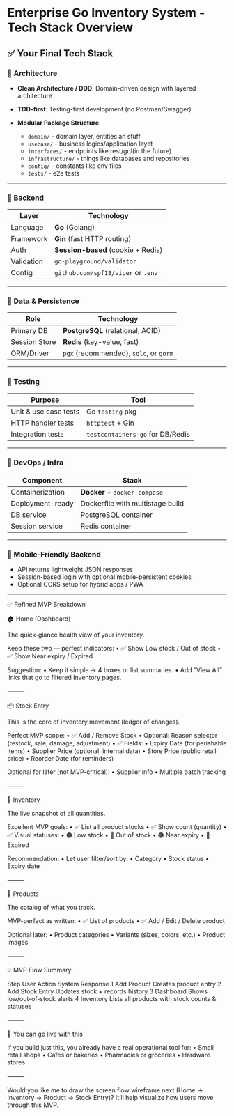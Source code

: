 # Enterprise Go Inventory System - Tech Stack Overview

## ✅ Your Final Tech Stack

### 🧠 Architecture

- **Clean Architecture / DDD**: Domain-driven design with layered architecture
- **TDD-first**: Testing-first development (no Postman/Swagger)
- **Modular Package Structure**:

  - `domain/` - domain layer, entities an stuff
  - `usecase/` - business logics/application layet
  - `interfaces/` - endpoints like rest/gql(in the future)
  - `infrastructure/` - things like databases and repositories
  - `config/` - constants like env files
  - `tests/` - e2e tests

---

### 🧱 Backend

| Layer      | Technology                         |
| ---------- | ---------------------------------- |
| Language   | **Go** (Golang)                    |
| Framework  | **Gin** (fast HTTP routing)        |
| Auth       | **Session-based** (cookie + Redis) |
| Validation | `go-playground/validator`          |
| Config     | `github.com/spf13/viper` or `.env` |

---

### 𞳂 Data & Persistence

| Role          | Technology                             |
| ------------- | -------------------------------------- |
| Primary DB    | **PostgreSQL** (relational, ACID)      |
| Session Store | **Redis** (key-value, fast)            |
| ORM/Driver    | `pgx` (recommended), `sqlc`, or `gorm` |

---

### 🧪 Testing

| Purpose               | Tool                             |
| --------------------- | -------------------------------- |
| Unit & use case tests | Go `testing` pkg                 |
| HTTP handler tests    | `httptest` + Gin                 |
| Integration tests     | `testcontainers-go` for DB/Redis |

---

### 🐳 DevOps / Infra

| Component        | Stack                            |
| ---------------- | -------------------------------- |
| Containerization | **Docker** + `docker-compose`    |
| Deployment-ready | Dockerfile with multistage build |
| DB service       | PostgreSQL container             |
| Session service  | Redis container                  |

---

### 📱 Mobile-Friendly Backend

- API returns lightweight JSON responses
- Session-based login with optional mobile-persistent cookies
- Optional CORS setup for hybrid apps / PWA

---

✅ Refined MVP Breakdown

🏠 Home (Dashboard)

The quick-glance health view of your inventory.

Keep these two — perfect indicators:
• ✅ Show Low stock / Out of stock
• ✅ Show Near expiry / Expired

Suggestion:
• Keep it simple → 4 boxes or list summaries.
• Add “View All” links that go to filtered Inventory pages.

⸻

📦 Stock Entry

This is the core of inventory movement (ledger of changes).

Perfect MVP scope:
• ✅ Add / Remove Stock
• Optional: Reason selector (restock, sale, damage, adjustment)
• ✅ Fields:
• Expiry Date (for perishable items)
• Supplier Price (optional, internal data)
• Store Price (public retail price)
• Reorder Date (for reminders)

Optional for later (not MVP-critical):
• Supplier info
• Multiple batch tracking

⸻

🧾 Inventory

The live snapshot of all quantities.

Excellent MVP goals:
• ✅ List all product stocks
• ✅ Show count (quantity)
• ✅ Visual statuses:
• 🟠 Low stock
• 🔴 Out of stock
• 🟠 Near expiry
• 🔴 Expired

Recommendation:
• Let user filter/sort by:
• Category
• Stock status
• Expiry date

⸻

🧺 Products

The catalog of what you track.

MVP-perfect as written:
• ✅ List of products
• ✅ Add / Edit / Delete product

Optional later:
• Product categories
• Variants (sizes, colors, etc.)
• Product images

⸻

💡 MVP Flow Summary

Step User Action System Response
1 Add Product Creates product entry
2 Add Stock Entry Updates stock + records history
3 Dashboard Shows low/out-of-stock alerts
4 Inventory Lists all products with stock counts & statuses

⸻

🚀 You can go live with this

If you build just this, you already have a real operational tool for:
• Small retail shops
• Cafes or bakeries
• Pharmacies or groceries
• Hardware stores

⸻

Would you like me to draw the screen flow wireframe next (Home → Inventory → Product → Stock Entry)?
It’ll help visualize how users move through this MVP.

